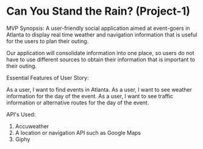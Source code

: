 # Can You Stand the Rain? (Project-1)

MVP Synopsis:
A user-friendly social application aimed at event-goers in Atlanta to display real time weather and navigation information that is useful for the users to plan their outing.

Our application will consolidate information into one place, so users do not have to use different sources to obtain their information that is important to their outing.


Essential Features of User Story:

As a user, I want to find events in Atlanta.
As a user, I want to see weather information for the day of the event. 
As a user, I want to see traffic information or alternative routes for the day of the   event.


API's Used: 
1. Accuweather 
2. A location or navigation API such as Google Maps
3. Giphy


